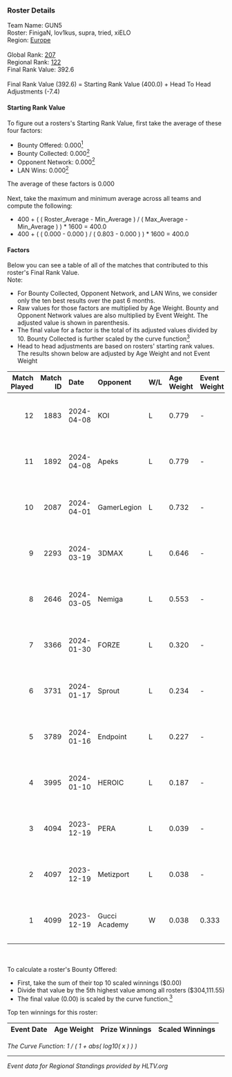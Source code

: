 ### Roster Details<br />
Team Name: GUN5<br />
Roster: FinigaN, lov1kus, supra, tried, xiELO<br />
Region: [Europe]( ../standings_europe.md)<br />
<br />
Global Rank: [207](../standings_global.md)<br />
Regional Rank: [122]( ../standings_europe.md)<br />
Final Rank Value:  392.6<br />
<br />
Final Rank Value (392.6) = Starting Rank Value (400.0) + Head To Head Adjustments (-7.4)<br />

#### Starting Rank Value<br />
To figure out a rosters's Starting Rank Value, first take the average of these four factors:<br />
- Bounty Offered: 0.000[<sup>1</sup>](#table2)
- Bounty Collected: 0.000[<sup>2</sup>](#table1)
- Opponent Network: 0.000[<sup>2</sup>](#table1)
- LAN Wins: 0.000[<sup>2</sup>](#table1)

The average of these factors is 0.000<br />
<br />
Next, take the maximum and minimum average across all teams and compute the following:<br />
- 400 + ( ( Roster_Average - Min_Average ) / ( Max_Average - Min_Average ) ) * 1600 = 400.0
- 400 + ( ( 0.000 - 0.000 ) / ( 0.803 - 0.000 ) ) * 1600 = 400.0


#### Factors<br />
Below you can see a table of all of the matches that contributed to this roster's Final Rank Value.<br />
Note:<br />

- For Bounty Collected, Opponent Network, and LAN Wins, we consider only the ten best results over the past 6 months.
- Raw values for those factors are multiplied by Age Weight. Bounty and Opponent Network values are also multiplied by Event Weight. The adjusted value is shown in parenthesis.
- The final value for a factor is the total of its adjusted values divided by 10. Bounty Collected is further scaled by the curve function[<sup>3</sup>](#curveFunction)
- Head to head adjustments are based on rosters' starting rank values. The results shown below are adjusted by Age Weight and not Event Weight
<span id="table1"></span><br />


| Match Played | Match ID | Date       | Opponent      | W/L | Age Weight | Event Weight | Bounty Collected | Opponent Network | LAN Wins  | H2H Adj. | Roster                                   |
| -: | -: | :- | :- | :- | :- | :- | :- | :- | :- | -: | :- |
|           12 |     1883 | 2024-04-08 | KOI           | L   | 0.779      | -            | -                | -                | -         |    -0.62 | FinigaN, lov1kus, supra, tried, xiELO    |
|           11 |     1892 | 2024-04-08 | Apeks         | L   | 0.779      | -            | -                | -                | -         |    -0.43 | FinigaN, lov1kus, supra, tried, xiELO    |
|           10 |     2087 | 2024-04-01 | GamerLegion   | L   | 0.732      | -            | -                | -                | -         |    -0.16 | FinigaN, lov1kus, supra, tried, xiELO    |
|            9 |     2293 | 2024-03-19 | 3DMAX         | L   | 0.646      | -            | -                | -                | -         |    -0.26 | FinigaN, lov1kus, supra, tried, xiELO    |
|            8 |     2646 | 2024-03-05 | Nemiga        | L   | 0.553      | -            | -                | -                | -         |    -0.13 | FinigaN, lov1kus, supra, tried, xiELO    |
|            7 |     3366 | 2024-01-30 | FORZE         | L   | 0.320      | -            | -                | -                | -         |    -3.15 | FinigaN, lov1kus, supra, tried, xiELO    |
|            6 |     3731 | 2024-01-17 | Sprout        | L   | 0.234      | -            | -                | -                | -         |    -2.90 | FinigaN, lov1kus, supra, xiELO, znxxX    |
|            5 |     3789 | 2024-01-16 | Endpoint      | L   | 0.227      | -            | -                | -                | -         |    -0.40 | FinigaN, lov1kus, supra, xiELO, znxxX    |
|            4 |     3995 | 2024-01-10 | HEROIC        | L   | 0.187      | -            | -                | -                | -         |    -0.00 | FinigaN, lov1kus, supra, xiELO, znxxX    |
|            3 |     4094 | 2023-12-19 | PERA          | L   | 0.039      | -            | -                | -                | -         |    -0.07 | FinigaN, lov1kus, ResoLuxe, supra, xiELO |
|            2 |     4097 | 2023-12-19 | Metizport     | L   | 0.038      | -            | -                | -                | -         |    -0.05 | FinigaN, lov1kus, ResoLuxe, supra, xiELO |
|            1 |     4099 | 2023-12-19 | Gucci Academy | W   | 0.038      | 0.333        | 0.000 (0.000)    | 0.007 (0.000)    | 0 (0.000) |     0.78 | FinigaN, lov1kus, ResoLuxe, supra, xiELO |

<br />
<span id="table2"></span><br />
To calculate a roster's Bounty Offered:<br />

- First, take the sum of their top 10 scaled winnings ($0.00)
- Divide that value by the 5th highest value among all rosters ($304,111.55)
- The final value (0.00) is scaled by the curve function.[<sup>3</sup>](#curveFunction)

Top ten winnings for this roster:<br />

| Event Date | Age Weight | Prize Winnings | Scaled Winnings |
| :- | -: | :- | :- |


<span id="curveFunction"></span>_The Curve Function: 1 / ( 1 + abs( log10( x ) ) )_<br />

---
_Event data for Regional Standings provided by HLTV.org_<br />
